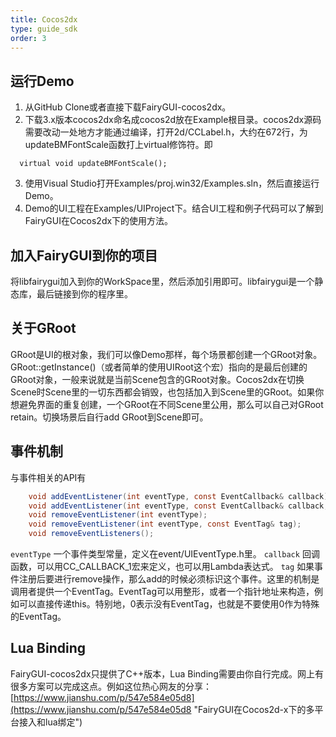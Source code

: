 ```yaml
---
title: Cocos2dx
type: guide_sdk
order: 3
---
```


## 运行Demo

1. 从GitHub Clone或者直接下载FairyGUI-cocos2dx。
2. 下载3.x版本cocos2dx命名成cocos2d放在Example根目录。cocos2dx源码需要改动一处地方才能通过编译，打开2d/CCLabel.h，大约在672行，为updateBMFontScale函数打上virtual修饰符。即

  ```
    virtual void updateBMFontScale();
  ```

3. 使用Visual Studio打开Examples/proj.win32/Examples.sln，然后直接运行Demo。
4. Demo的UI工程在Examples/UIProject下。结合UI工程和例子代码可以了解到FairyGUI在Cocos2dx下的使用方法。

## 加入FairyGUI到你的项目

将libfairygui加入到你的WorkSpace里，然后添加引用即可。libfairygui是一个静态库，最后链接到你的程序里。

## 关于GRoot

GRoot是UI的根对象，我们可以像Demo那样，每个场景都创建一个GRoot对象。GRoot::getInstance()（或者简单的使用UIRoot这个宏）指向的是最后创建的GRoot对象，一般来说就是当前Scene包含的GRoot对象。Cocos2dx在切换Scene时Scene里的一切东西都会销毁，也包括加入到Scene里的GRoot。如果你想避免界面的重复创建，一个GRoot在不同Scene里公用，那么可以自己对GRoot retain。切换场景后自行add GRoot到Scene即可。

## 事件机制

与事件相关的API有

```csharp
    void addEventListener(int eventType, const EventCallback& callback);
    void addEventListener(int eventType, const EventCallback& callback, const EventTag& tag);
    void removeEventListener(int eventType);
    void removeEventListener(int eventType, const EventTag& tag);
    void removeEventListeners();
```

`eventType` 一个事件类型常量，定义在event/UIEventType.h里。
`callback` 回调函数，可以用CC_CALLBACK_1宏来定义，也可以用Lambda表达式。
`tag` 如果事件注册后要进行remove操作，那么add的时候必须标识这个事件。这里的机制是调用者提供一个EventTag。EventTag可以用整形，或者一个指针地址来构造，例如可以直接传递this。特别地，0表示没有EventTag，也就是不要使用0作为特殊的EventTag。

## Lua Binding
FairyGUI-cocos2dx只提供了C++版本，Lua Binding需要由你自行完成。网上有很多方案可以完成这点。例如这位热心网友的分享：[https://www.jianshu.com/p/547e584e05d8](https://www.jianshu.com/p/547e584e05d8 "FairyGUI在Cocos2d-x下的多平台接入和lua绑定")
